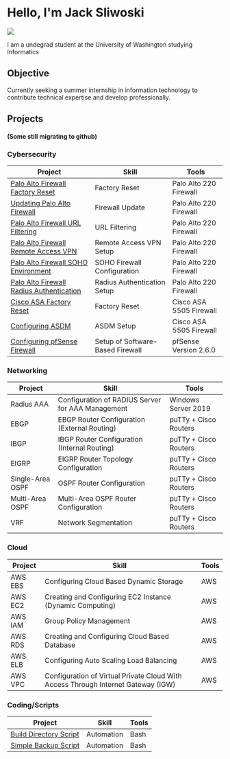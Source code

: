 # Hello, I'm Jack Sliwoski
<a href="https://www.linkedin.com/in/jacksliwoski/"><img src="https://img.shields.io/badge/-LinkedIn-0072b1?&style=for-the-badge&logo=linkedin&logoColor=white" /></a>

I am a undegrad student at the University of Washington studying Informatics

## Objective
Currently seeking a summer internship in information technology to contribute technical expertise and develop professionally.

## Projects
#### (Some still migrating to github)

### Cybersecurity

| Project                    | Skill                                         | Tools                      |
|----------------------------|-----------------------------------------------|----------------------------|
| <a href="https://github.com/jacksliwoski/Palo-Alto-Factory-Reset">Palo Alto Firewall Factory Reset</a>| Factory Reset | Palo Alto 220 Firewall |
| <a href="https://github.com/jacksliwoski/Updating-Palo-Alto-Firewall">Updating Palo Alto Firewall</a>| Firewall Update | Palo Alto 220 Firewall |
| <a href="https://github.com/jacksliwoski/Palo-Alto-URL-Filtering">Palo Alto Firewall URL Filtering</a>| URL Filtering | Palo Alto 220 Firewall |
| <a href="https://github.com/jacksliwoski/Palo-Alto-Remote-Access-VPN">Palo Alto Firewall Remote Access VPN</a>| Remote Access VPN Setup | Palo Alto 220 Firewall |
| <a href="https://github.com/jacksliwoski/Palo-Alto-Firewall-SOHO-Environment">Palo Alto Firewall SOHO Environment</a>| SOHO Firewall Configuration | Palo Alto 220 Firewall |
| <a href="https://github.com/jacksliwoski/Palo-Alto-RADIUS">Palo Alto Firewall Radius Authentication</a>| Radius Authentication Setup | Palo Alto 220 Firewall |
| <a href="https://github.com/jacksliwoski/ASA-Factory-Reset">Cisco ASA Factory Reset</a>| Factory Reset | Cisco ASA 5505 Firewall |
| <a href="https://github.com/jacksliwoski/Configuring-ASDM">Configuring ASDM</a>| ASDM Setup | Cisco ASA 5505 Firewall |
| <a href="https://github.com/jacksliwoski/Configuring-pfSense-Firewall">Configuring pfSense Firewall</a>| Setup of Software-Based Firewall | pfSense Version 2.6.0 |

### Networking 

| Project                    | Skill                                         | Tools                      |
|----------------------------|-----------------------------------------------|----------------------------|
| <a>Radius AAA</a>| Configuration of RADIUS Server for AAA Management | Windows Server 2019 |
| <a>EBGP</a>| EBGP Router Configuration (External Routing) | puTTy + Cisco Routers |
| <a>IBGP</a>| IBGP Router Configuration (Internal Routing) | puTTy + Cisco Routers |
| <a>EIGRP</a>| EIGRP Router Topology Configuration | puTTy + Cisco Routers |
| <a>Single-Area OSPF</a>| OSPF Router Configuration | puTTy + Cisco Routers |
| <a>Multi-Area OSPF</a>| Multi-Area OSPF Router Configuration | puTTy + Cisco Routers |
| <a>VRF</a>| Network Segmentation | puTTy + Cisco Routers |



### Cloud
| Project                    | Skill                                         | Tools                      |
|----------------------------|-----------------------------------------------|----------------------------|
| <a>AWS EBS</a>| Configuring Cloud Based Dynamic Storage | AWS |
| <a>AWS EC2</a>| Creating and Configuring EC2 Instance (Dynamic Computing) | AWS |
| <a>AWS IAM</a>| Group Policy Management | AWS |
| <a>AWS RDS</a>| Creating and Configuring Cloud Based Database | AWS |
| <a>AWS ELB</a>| Configuring Auto Scaling Load Balancing | AWS |
| <a>AWS VPC</a>| Configuration of Virtual Private Cloud With Access Through Internet Gateway (IGW) | AWS |


### Coding/Scripts

| Project                    | Skill                                         | Tools                      |
|----------------------------|-----------------------------------------------|----------------------------|
| <a href="https://github.com/jacksliwoski/Bash-Scripts/blob/main/BuildDirScript.sh">Build Directory Script</a>| Automation | Bash |
| <a href="https://github.com/jacksliwoski/Bash-Scripts/blob/main/Backup.sh">Simple Backup Script</a>| Automation | Bash |



